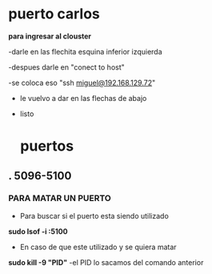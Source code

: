 # puerto carlos

**para ingresar al clouster**

-darle en las flechita esquina inferior izquierda

-despues darle en "conect to host"

-se coloca eso "ssh miguel@192.168.129.72"

- le vuelvo a dar en las flechas de abajo

- listo

  # puertos

  

## . 5096-5100



### PARA MATAR UN PUERTO

- Para buscar si el puerto esta siendo utilizado

**sudo lsof -i :5100**

- En caso de que este utilizado y se quiera matar 

**sudo kill -9 "PID"** -el PID lo sacamos del comando anterior